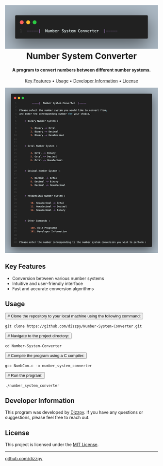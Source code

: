 <h1 align="center">

  <img src="https://github.com/dizzpy/Number-System-Converter/blob/main/hedderimg.png" alt="banner">

  
  <br>
  Number System Converter
  <br>
</h1>

<h4 align="center">A program to convert numbers between different number systems.</h4>


<p align="center">
  <a href="#key-features">Key Features</a> •
  <a href="#usage">Usage</a> •
  <a href="#developer-information">Developer Information</a> •
  <a href="#license">License</a>
</p>

<img src="https://github.com/dizzpy/Number-System-Converter/blob/main/Preview.png" alt="banner">

<h2>Key Features</h2>

<ul>
  <li> Conversion between various number systems</li>
  <li> Intuitive and user-friendly interface</li>
  <li> Fast and accurate conversion algorithms</li>
</ul>

<h2>Usage</h2>

<div>
  <button class="copy-button" data-text="git clone https://github.com/dizzpy/Number-System-Converter.git"># Clone the repository to your local machine using the following command:</button>
</div>

<pre><code id="clone-command">git clone https://github.com/dizzpy/Number-System-Converter.git</code></pre>

<div>
  <button class="copy-button" data-text="cd Number-System-Converter"># Navigate to the project directory:</button>
</div>

<pre><code id="navigate-command">cd Number-System-Converter</code></pre>

<div>
  <button class="copy-button" data-text="gcc main.c -o number_system_converter"># Compile the program using a C compiler:</button>
</div>

<pre><code id="compile-command">gcc NumbCon.c -o number_system_converter</code></pre>

<div>
  <button class="copy-button" data-text="./number_system_converter"># Run the program:</button>
</div>

<pre><code id="run-command">./number_system_converter</code></pre>




<h2>Developer Information</h2>

<p>This program was developed by <a href="https://github.com/dizzpy">Dizzpy</a>. If you have any questions or suggestions, please feel free to reach out.</p>

<h2>License</h2>

<p>This project is licensed under the <a href="LICENSE">MIT License</a>.</p>

<hr>

<p><a href="https://github.com/dizzpy">github.com/dizzpy</a> </p>

